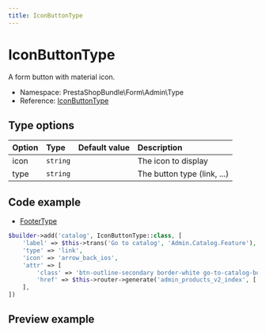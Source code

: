 ```yaml
---
title: IconButtonType
---
```


# IconButtonType

A form button with material icon.

- Namespace: PrestaShopBundle\Form\Admin\Type
- Reference: [IconButtonType](https://github.com/PrestaShop/PrestaShop/blob/8.0.x/src/PrestaShopBundle/Form/Admin/Type/IconButtonType.php)

## Type options

| Option       | Type   | Default value                     | Description                                                                               |
| :----------- | :----- | :-------------------------------- | :---------------------------------------------------------------------------------------- |
| icon | `string` | | The icon to display |
| type | `string` | | The button type (link, ...) |

## Code example

- [FooterType](https://github.com/PrestaShop/PrestaShop/blob/8.0.x/src/PrestaShopBundle/Form/Admin/Sell/Product/FooterType.php#L99-L107)

```php
$builder->add('catalog', IconButtonType::class, [
    'label' => $this->trans('Go to catalog', 'Admin.Catalog.Feature'),
    'type' => 'link',
    'icon' => 'arrow_back_ios',
    'attr' => [
        'class' => 'btn-outline-secondary border-white go-to-catalog-button',
        'href' => $this->router->generate('admin_products_v2_index', ['offset' => 'last', 'limit' => 'last']),
    ],
])
```

## Preview example

